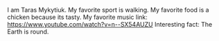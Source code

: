 I am Taras Mykytiuk.
My favorite sport is walking.
My favorite food is a chicken because its tasty.
My favorite music link: https://www.youtube.com/watch?v=n--SX54AUZU
Interesting fact: The Earth is round.